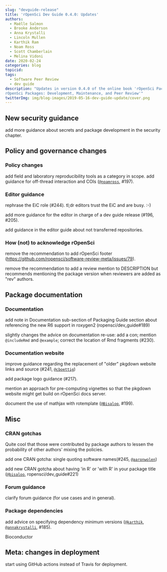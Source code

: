 ```yaml
---
slug: "devguide-release"
title: 'rOpenSci Dev Guide 0.4.0: Updates'
authors:
  - Maëlle Salmon
  - Brooke Anderson
  - Anna Krystalli
  - Lincoln Mullen
  - Karthik Ram
  - Noam Ross
  - Scott Chamberlain
  - Melina Vidoni
date: 2020-02-24
categories: blog
topicid:
tags:
  - Software Peer Review
  - dev guide
description: "Updates in version 0.4.0 of the online book 'rOpenSci Packages: Development, Maintenance, and Peer Review
rOpenSci Packages: Development, Maintenance, and Peer Review'"
twitterImg: img/blog-images/2019-05-16-dev-guide-update/cover.png
---
```


## New security guidance

 add more guidance about secrets and package development in the security chapter.

## Policy and governance changes

### Policy changes

add field and laboratory reproducibility tools as a category in scope.
add guidance for off-thread interaction and COIs ([`@noamross`](https://github.com/noamross), #197).

### Editor guidance

rephrase the EiC role (#244). tl;dr editors trust the EiC and are busy. :-)
 
add more guidance for the editor in charge of a dev guide release (#196, #205).

add guidance in the editor guide about not transferred repositories.
 
### How (not) to acknowledge rOpenSci
 
 remove the recommendation to add rOpenSci footer (https://github.com/ropensci/software-review-meta/issues/79).

remove the recommendation to add a review mention to DESCRIPTION but recommends mentioning the package version when reviewers are added as "rev" authors.


## Package documentation

### Documentation 

add note in Documentation sub-section of Packaging Guide section about referencing the new R6 support in roxygen2 (ropensci/dev_guide#189)

slightly changes the advice on documentation re-use: add a con; mention `@includeRmd` and `@example`; correct the location of Rmd fragments (#230).

### Documentation website

improve guidance regarding the replacement of "older" pkgdown website links and source (#241, [`@cboettig`](https://github.com/cboettig))

add package logo guidance (#217).

mention an approach for pre-computing vignettes so that the pkgdown website might get build on rOpenSci docs server.

document the use of mathjax with rotemplate ([`@Bisaloo`](https://github.com/Bisaloo), #199).

## Misc

### CRAN gotchas

Quite cool that those were contributed by package authors to lessen the probability of other authors' mixing the policies.

add one CRAN gotcha: single quoting software names(#245, [`@aaronwolen`](https://github.com/aaronwolen))

add new CRAN gotcha about having 'in R' or 'with R' in your package title ([`@bisaloo`](https://github.com/Bisaloo), ropensci/dev_guide#221)

### Forum guidance

clarify forum guidance (for use cases and in general).


### Package dependencies

add advice on specifying dependency minimum versions ([`@karthik`](https://github.com/karthik), [`@annakrystalli`](https://github.com/annakrystalli), #185).

Bioconductor
 
## Meta: changes in deployment

start using GitHub actions instead of Travis for deployment.

